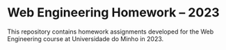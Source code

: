 # Web Engineering Homework – 2023

This repository contains homework assignments developed for the Web Engineering course at Universidade do Minho in 2023.
